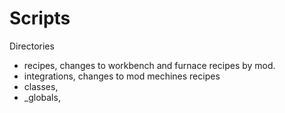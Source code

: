 # Scripts

Directories

- recipes, changes to workbench and furnace recipes by mod.
- integrations, changes to mod mechines recipes
- classes,
- \_globals,
